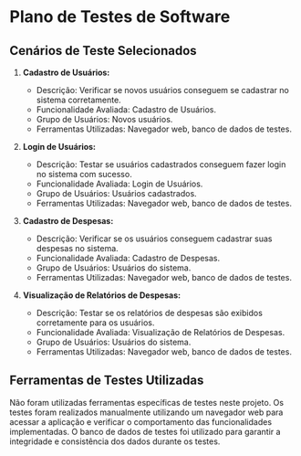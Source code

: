 # Plano de Testes de Software

## Cenários de Teste Selecionados

1. **Cadastro de Usuários:**
   - Descrição: Verificar se novos usuários conseguem se cadastrar no sistema corretamente.
   - Funcionalidade Avaliada: Cadastro de Usuários.
   - Grupo de Usuários: Novos usuários.
   - Ferramentas Utilizadas: Navegador web, banco de dados de testes.

2. **Login de Usuários:**
   - Descrição: Testar se usuários cadastrados conseguem fazer login no sistema com sucesso.
   - Funcionalidade Avaliada: Login de Usuários.
   - Grupo de Usuários: Usuários cadastrados.
   - Ferramentas Utilizadas: Navegador web, banco de dados de testes.

3. **Cadastro de Despesas:**
   - Descrição: Verificar se os usuários conseguem cadastrar suas despesas no sistema.
   - Funcionalidade Avaliada: Cadastro de Despesas.
   - Grupo de Usuários: Usuários do sistema.
   - Ferramentas Utilizadas: Navegador web, banco de dados de testes.

4. **Visualização de Relatórios de Despesas:**
   - Descrição: Testar se os relatórios de despesas são exibidos corretamente para os usuários.
   - Funcionalidade Avaliada: Visualização de Relatórios de Despesas.
   - Grupo de Usuários: Usuários do sistema.
   - Ferramentas Utilizadas: Navegador web, banco de dados de testes.

## Ferramentas de Testes Utilizadas

Não foram utilizadas ferramentas específicas de testes neste projeto. Os testes foram realizados manualmente utilizando um navegador web para acessar a aplicação e verificar o comportamento das funcionalidades implementadas. O banco de dados de testes foi utilizado para garantir a integridade e consistência dos dados durante os testes.
